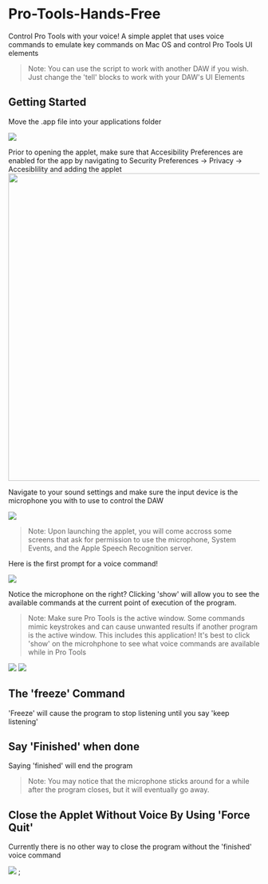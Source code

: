 # Pro-Tools-Hands-Free
Control Pro Tools with your voice! A simple applet that uses voice commands to emulate key commands on Mac OS and control Pro Tools UI elements 

> Note: You can use the script to work with another DAW if you wish. Just change the 'tell' blocks to work with your DAW's UI Elements

## Getting Started
Move the .app file into your applications folder

<img src="https://scontent.fyvr3-1.fna.fbcdn.net/v/t1.15752-9/94209751_590756851527741_5922213031588134912_n.png?_nc_cat=108&_nc_sid=b96e70&_nc_oc=AQm7jiqHa9XMq5tLGd5RKl7lYLTb7X6G7RJRXHhvLNDG5w_iwkdKlwtv9o7SIFB32y8ar1ONaJQhMCoOJD3o_bpO&_nc_ht=scontent.fyvr3-1.fna&oh=0e685bb9a97b5952e4e5b44e5d9e43bc&oe=5EC840BF">

Prior to opening the applet, make sure that Accesibility Preferences are enabled for the app by navigating to Security Preferences -> Privacy -> Accesiblility and adding the applet 
<img src="https://scontent.fyvr3-1.fna.fbcdn.net/v/t1.15752-9/94640045_524816988403467_5981476231583891456_n.png?_nc_cat=109&_nc_sid=b96e70&_nc_oc=AQmBQsG3YN0J3uLNkDfymfLPq1XjCNbx948fgpk6482S6nEyQ3S63eJenntCJZFZvsYpCzfAx9cTG-9QYDFpUKuF&_nc_ht=scontent.fyvr3-1.fna&oh=abca29d9abfff2e8ac8077efa1bd2047&oe=5EC8AC02" width=615>

Navigate to your sound settings and make sure the input device is the microphone you with to use to control the DAW

<img src="https://scontent.fyvr3-1.fna.fbcdn.net/v/t1.15752-0/p480x480/94706900_235887930956202_4026900794870595584_n.png?_nc_cat=103&_nc_sid=b96e70&_nc_oc=AQlYlKasVcP7f2ZJiYdmabbDvIA2zqJUsbhivBtuj7XVEdm8Dvthxjc50n6ZX5s4jH2Z4ghGzzIEf-YJzvyD2BnP&_nc_ht=scontent.fyvr3-1.fna&oh=eb95a78dd22c26ff50ae2f3243e6ef18&oe=5EC72292">

> Note: Upon launching the applet, you will come accross some screens that ask for permission to use the microphone, System Events, and the Apple Speech Recognition server.

Here is the first prompt for a voice command!

<img src="https://scontent.fyvr3-1.fna.fbcdn.net/v/t1.15752-9/94231910_695264651223697_8449256009121136640_n.png?_nc_cat=105&_nc_sid=b96e70&_nc_oc=AQm6XDRgaQXJxKABAvALePCx0ox4NhsM9XE-JKibkgAEq0CLdTMJt_2xIhaTa34FD5Lx9-v16Q8_bqZ1UWqwbkKU&_nc_ht=scontent.fyvr3-1.fna&oh=ac4cf09b81f5508872be88618a7db61a&oe=5EC6FFC0">

Notice the microphone on the right? Clicking 'show' will allow you to see the available commands at the current point of execution of the program.

> Note: Make sure Pro Tools is the active window. Some commands mimic keystrokes and can cause unwanted results if another program is the active window. This includes this application! It's best to click 'show' on the microhphone to see what voice commands are available while in Pro Tools

<img src="https://scontent.fyvr3-1.fna.fbcdn.net/v/t1.15752-9/94203538_283576145969420_2015646182285508608_n.png?_nc_cat=107&_nc_sid=b96e70&_nc_oc=AQmEXYDMQqmM_8dbW4hLyafA3sNXZyMVOPz_9aOCM1-wMnBdBjjpdXfRBuYr4bJep0QLX5GP42TwcLPCPJR1on_D&_nc_ht=scontent.fyvr3-1.fna&oh=cb548f92aa7f83c73e2171ed06d019bf&oe=5EC7B005">
<img src="https://scontent.fyvr3-1.fna.fbcdn.net/v/t1.15752-9/93844878_235661734215424_4557412299119263744_n.png?_nc_cat=106&_nc_sid=b96e70&_nc_oc=AQlTc-5E-KrWyck2oF5lLBG9VNkMbrTpzUHltKf3_2882K0v0-6Fiikr3mQGKcn1ClGhUDaq6GyDxQ_MEZIQ7x--&_nc_ht=scontent.fyvr3-1.fna&oh=00b783ffaae76fd84a8fd4bf8ec78878&oe=5EC98E96">

## The 'freeze' Command
'Freeze' will cause the program to stop listening until you say 'keep listening'

## Say 'Finished' when done
Saying 'finished' will end the program

> Note: You may notice that the microphone sticks around for a while after the program closes, but it will eventually go away.  

## Close the Applet Without Voice By Using 'Force Quit'

Currently there is no other way to close the program without the 'finished' voice command

<img src="https://scontent.fyvr3-1.fna.fbcdn.net/v/t1.15752-9/94190615_238233577292288_2730490617657294848_n.png?_nc_cat=106&_nc_sid=b96e70&_nc_oc=AQl9dr8fQmDk2-PodyMnxXS0TICF_0Gtl9csBmAheZy-riKa3V6oqxk2kcAdZgX6E2u3_Q5X3cDQLVqTzXEPsPLq&_nc_ht=scontent.fyvr3-1.fna&oh=644c43c70548658fe5f25a0d116cdea6&oe=5EC8C3B0">
;
